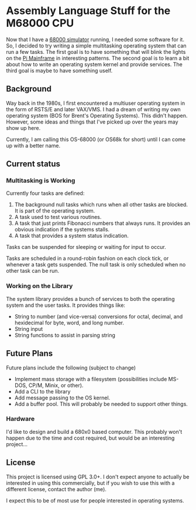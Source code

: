 # Assembly Language Stuff for the M68000 CPU

Now that I have a [68000 simulator](https://github.com/BrentSeidel/Sim-CPU)
running, I needed some software for it.  So, I decided to try writing a
simple multitasking operating system that can run a few tasks.  The first
goal is to have something that will blink the lights on the [Pi Mainframe](https://github.com/BrentSeidel/Sim-CPU)
in interesting patterns.  The second goal is to learn a bit about how
to write an operating system kernel and provide services.  The third
goal is maybe to have something uself.

## Background
Way back in the 1980s, I first encountered a multiuser operating system
in the form of RSTS/E and later VAX/VMS.  I had a dream of writing my own
operating system (BOS for Brent's Operating Systems).  This didn't happen.
However, some ideas and things that I've picked up over the years may
show up here.

Currently, I am calling this OS-68000 (or OS68k for short) until I can
come up with a better name.

## Current status
### Multitasking is Working
Currently four tasks are defined:
1. The background null tasks which runs when all other tasks are blocked.  It
is part of the operating system.
2. A task used to test various routines.
3. A task that just prints Fibonacci numbers that always runs.  It provides
an obvious indication if the systems stalls.
4. A task that provides a system status indication.

Tasks can be suspended for sleeping or waiting for input to occur.

Tasks are scheduled in a round-robin fashion on each clock tick, or whenever
a task gets suspended.  The null task is only scheduled when no other task
can be run.

### Working on the Library
The system library provides a bunch of services to both the operating system
and the user tasks.  It provides things like:
* String to number (and vice-versa) conversions for octal, decimal, and
hexidecimal for byte, word, and long number.
* String input
* String functions to assist in parsing string

## Future Plans
Future plans include the following (subject to change)
* Implement mass storage with a filesystem (possibilities include MS-DOS,
CP/M, Minix, or other).
* Add a CLI to the library
* Add message passing to the OS kernel.
* Add a buffer pool.  This will probably be needed to support other things.

### Hardware
I'd like to design and build a 680x0 based computer.  This probably won't
happen due to the time and cost required, but would be an interesting
project...

## License

This project is licensed using GPL 3.0+.  I don't expect anyone to actually
be interested in using this commercially, but if you wish to use this with
a different license, contact the author (me).

I expect this to be of most use for people interested in operating systems.
